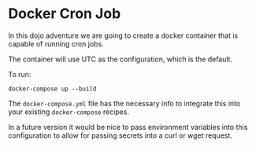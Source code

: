 # Docker Cron Job

In this dojo adventure we are going to create a docker container that is
capable of running cron jobs.

The container will use UTC as the configuration, which is the default.

To run:

    docker-compose up --build

The `docker-compose.yml` file has the necessary info to integrate this into
your existing `docker-compose` recipes.

In a future version it would be nice to pass environment variables into this
configuration to allow for passing secrets into a curl or wget request.

